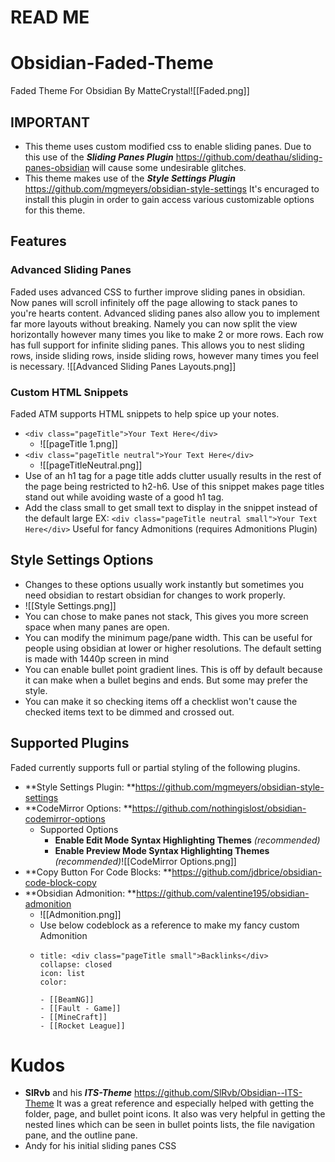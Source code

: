 # READ ME
# Obsidian-Faded-Theme
Faded Theme For Obsidian By MatteCrystal![[Faded.png]]

## IMPORTANT
- This theme uses custom modified css to enable sliding panes. Due to this use of the ***Sliding Panes Plugin*** https://github.com/deathau/sliding-panes-obsidian will cause some undesirable glitches.
- This theme makes use of the ***Style Settings Plugin*** https://github.com/mgmeyers/obsidian-style-settings It's encuraged to install this plugin in order to gain access various customizable options for this theme.
## Features 
### Advanced Sliding Panes
Faded uses advanced CSS to further improve sliding panes in obsidian. Now panes will scroll infinitely off the page allowing to stack panes to you're hearts content. Advanced sliding panes also allow you to implement far more layouts without breaking. Namely you can now split the view horizontally however many times you like to make 2 or more rows. Each row has full support for infinite sliding panes. This allows you to nest sliding rows, inside sliding rows, inside sliding rows, however many times you feel is necessary. ![[Advanced Sliding Panes Layouts.png]]

### Custom HTML Snippets
Faded ATM supports HTML snippets to help spice up your notes. 
- `<div class="pageTitle">Your Text Here</div>` 
	- ![[pageTitle 1.png]]
-  `<div class="pageTitle neutral">Your Text Here</div>`
	- ![[pageTitleNeutral.png]]
- Use of an h1 tag for a page title adds clutter usually results in the rest of the page being restricted to h2-h6. Use of this snippet makes page titles stand out while avoiding waste of a good h1 tag. 
- Add the class small to get small text to display in the snippet instead of the default large EX: `<div class="pageTitle neutral small">Your Text Here</div>` Useful for fancy Admonitions (requires Admonitions Plugin)
## Style Settings Options
- Changes to these options usually work instantly but sometimes you need obsidian to restart obsidian for changes to work properly.
- ![[Style Settings.png]]
- You can chose to make panes not stack, This gives you more screen space when many panes are open.
-  You can modify the minimum page/pane width. This can be useful for people using obsidian at lower or higher resolutions. The default setting is made with 1440p screen in mind
-  You can enable bullet point gradient lines. This is off by default because it can make when a bullet begins and ends. But some may prefer the style. 
-  You can make it so checking items off a checklist won't cause the checked items text to be dimmed and crossed out.
## Supported Plugins
Faded currently supports full or partial styling of the following plugins. 
- **Style Settings Plugin: **https://github.com/mgmeyers/obsidian-style-settings
- **CodeMirror Options: **https://github.com/nothingislost/obsidian-codemirror-options
	- Supported Options
		- **Enable Edit Mode Syntax Highlighting Themes** *(recommended)*
		- **Enable Preview Mode Syntax Highlighting Themes** *(recommended)*![[CodeMirror Options.png]]
- **Copy Button For Code Blocks: **https://github.com/jdbrice/obsidian-code-block-copy
- **Obsidian Admonition: **https://github.com/valentine195/obsidian-admonition
	- ![[Admonition.png]]
	- Use below codeblock as a reference to make my fancy custom Admonition
	- 
		``` ad-note
		title: <div class="pageTitle small">Backlinks</div>
		collapse: closed
		icon: list
		color: 

		- [[BeamNG]]
		- [[Fault - Game]]
		- [[MineCraft]]
		- [[Rocket League]]
		```
# Kudos
- **SlRvb** and his ***ITS-Theme*** https://github.com/SlRvb/Obsidian--ITS-Theme It was a great reference and especially helped with getting the folder, page, and bullet point icons. It also was very helpful in getting the nested lines which can be seen in bullet points lists, the file navigation pane, and the outline pane. 
- Andy for his initial sliding panes CSS

